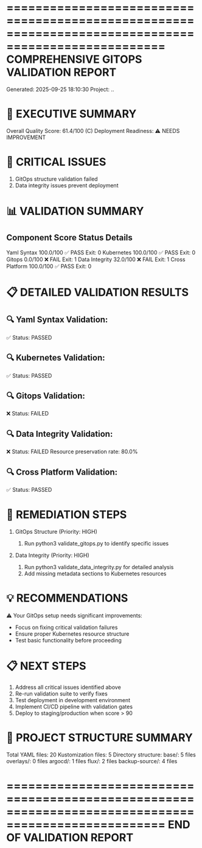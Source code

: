 ====================================================================================================
COMPREHENSIVE GITOPS VALIDATION REPORT
====================================================================================================
Generated: 2025-09-25 18:10:30
Project: ..

🎯 EXECUTIVE SUMMARY
==================================================
Overall Quality Score: 61.4/100 (C)
Deployment Readiness: ⚠️ NEEDS IMPROVEMENT

🚨 CRITICAL ISSUES
==============================
1. GitOps structure validation failed
2. Data integrity issues prevent deployment

📊 VALIDATION SUMMARY
========================================
Component                 Score      Status     Details
-------------------------------------------------------
Yaml Syntax                100.0/100 ✅ PASS     Exit: 0
Kubernetes                 100.0/100 ✅ PASS     Exit: 0
Gitops                       0.0/100 ❌ FAIL     Exit: 1
Data Integrity              32.0/100 ❌ FAIL     Exit: 1
Cross Platform             100.0/100 ✅ PASS     Exit: 0

📋 DETAILED VALIDATION RESULTS
==================================================

🔍 Yaml Syntax Validation:
--------------------------
✅ Status: PASSED

🔍 Kubernetes Validation:
-------------------------
✅ Status: PASSED

🔍 Gitops Validation:
---------------------
❌ Status: FAILED

🔍 Data Integrity Validation:
-----------------------------
❌ Status: FAILED
Resource preservation rate: 80.0%

🔍 Cross Platform Validation:
-----------------------------
✅ Status: PASSED

🔧 REMEDIATION STEPS
==============================

1. GitOps Structure (Priority: HIGH)
   1. Run python3 validate_gitops.py to identify specific issues

2. Data Integrity (Priority: HIGH)
   1. Run python3 validate_data_integrity.py for detailed analysis
   2. Add missing metadata sections to Kubernetes resources

💡 RECOMMENDATIONS
==============================
⚠️ Your GitOps setup needs significant improvements:
   - Focus on fixing critical validation failures
   - Ensure proper Kubernetes resource structure
   - Test basic functionality before proceeding

📋 NEXT STEPS
=========================
1. Address all critical issues identified above
2. Re-run validation suite to verify fixes
3. Test deployment in development environment
4. Implement CI/CD pipeline with validation gates
5. Deploy to staging/production when score > 90

📁 PROJECT STRUCTURE SUMMARY
========================================
Total YAML files: 20
Kustomization files: 5
Directory structure:
  base/: 5 files
  overlays/: 0 files
  argocd/: 1 files
  flux/: 2 files
  backup-source/: 4 files

====================================================================================================
END OF VALIDATION REPORT
====================================================================================================